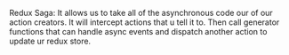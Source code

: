 Redux Saga:
It allows us to take all of the asynchronous code our of our action creators. It will intercept actions that u tell it to. Then call generator functions that can handle async events and dispatch another action to update ur redux store.